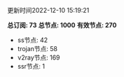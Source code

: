 更新时间2022-12-10 15:19:21

**总订阅: 73**
**总节点: 1000**
**有效节点: 270**
- ss节点: 42
- trojan节点: 58
- v2ray节点: 169
- ssr节点: 1
